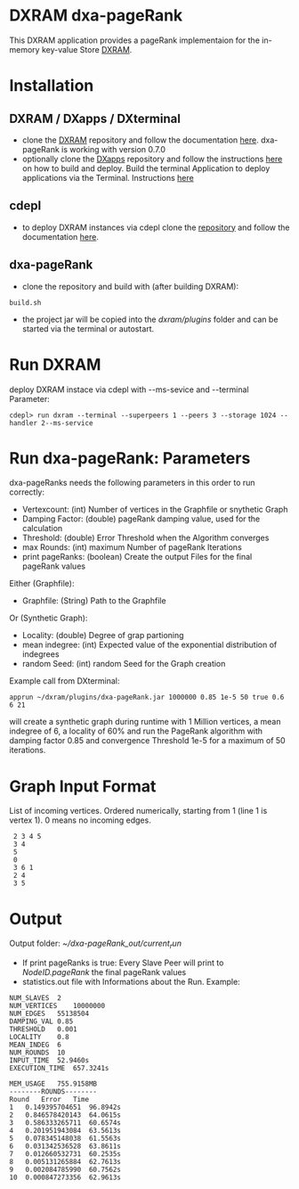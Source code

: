 # DXRAM dxa-pageRank
This DXRAM application provides a pageRank implementaion for the in-memory key-value Store 
[DXRAM](https://github.com/hhu-bsinfo/dxram/).

# Installation
## DXRAM / DXapps / DXterminal
- clone the [DXRAM](https://github.com/hhu-bsinfo/dxram/) repository and follow the documentation [here](https://github.com/hhu-bsinfo/dxram/blob/master/doc/QuickStart.md). dxa-pageRank is working with version 0.7.0
- optionally clone the [DXapps](https://github.com/hhu-bsinfo/dxapps) repository and follow the instructions [here](https://github.com/hhu-bsinfo/dxram/blob/master/doc/Applications.md) on how to build and deploy. Build the terminal Application to deploy applications via the Terminal. Instructions [here](https://github.com/hhu-bsinfo/dxapps/blob/master/dxa-terminal/README.md)

## cdepl
- to deploy DXRAM instances via cdepl clone the [repository](https://github.com/hhu-bsinfo/cdepl) and follow the documentation [here](https://github.com/hhu-bsinfo/cdepl/blob/master/README.md).

## dxa-pageRank
- clone the repository and build with (after building DXRAM):
```
build.sh
```
- the project jar will be copied into the *dxram/plugins* folder and can be started via the terminal or autostart.

# Run DXRAM
deploy DXRAM instace via cdepl with --ms-sevice and --terminal Parameter:
```
cdepl> run dxram --terminal --superpeers 1 --peers 3 --storage 1024 --handler 2--ms-service
```

# Run dxa-pageRank: Parameters
dxa-pageRanks needs the following parameters in this order to run correctly:

- Vertexcount: (int) Number of vertices in the Graphfile or snythetic Graph
- Damping Factor: (double) pageRank damping value, used for the calculation
- Threshold: (double) Error Threshold when the Algorithm converges
- max Rounds: (int) maximum Number of pageRank Iterations
- print pageRanks: (boolean) Create the output Files for the final pageRank values

Either (Graphfile):
- Graphfile: (String) Path to the Graphfile

Or (Synthetic Graph):
- Locality: (double) Degree of grap partioning
- mean indegree: (int) Expected value of the exponential distribution of indegrees
- random Seed: (int) random Seed for the Graph creation

Example call from DXterminal:
```
apprun ~/dxram/plugins/dxa-pageRank.jar 1000000 0.85 1e-5 50 true 0.6 6 21
```
will create a synthetic graph during runtime with 1 Million vertices, a mean indegree of 6, a locality of 60% and run the PageRank algorithm with damping factor 0.85 and convergence Threshold 1e-5 for a maximum of 50 iterations.

# Graph Input Format
List of incoming vertices. Ordered numerically, starting from 1 (line 1 is vertex 1). 0 means no incoming edges.
```
 2 3 4 5
 3 4
 5
 0
 3 6 1
 2 4
 3 5
```
# Output
Output folder: *~/dxa-pageRank_out/$current_run$*
- If print pageRanks is true: Every Slave Peer will print to *$NodeID$.pageRank* the final pageRank values
- statistics.out file with Informations about the Run. Example:
```
NUM_SLAVES	2
NUM_VERTICES	10000000
NUM_EDGES	55138504
DAMPING_VAL	0.85
THRESHOLD	0.001
LOCALITY	0.8
MEAN_INDEG	6
NUM_ROUNDS	10
INPUT_TIME	52.9460s
EXECUTION_TIME	657.3241s

MEM_USAGE	755.9158MB
--------ROUNDS--------
Round	Error	Time
1	0.149395704651	96.8942s
2	0.846578420143	64.0615s
3	0.586333265711	60.6574s
4	0.201951943084	63.5613s
5	0.078345148038	61.5563s
6	0.031342536528	63.8611s
7	0.012660532731	60.2535s
8	0.005131265884	62.7613s
9	0.002084785990	60.7562s
10	0.000847273356	62.9613s
```
